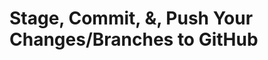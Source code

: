 # Stage, Commit, &, Push Your Changes/Branches to GitHub







[Make Local Git Repository Changes with Atomic Commits]: section_9.md	"Make Local Git Repository Changes with Atomic Commits"

